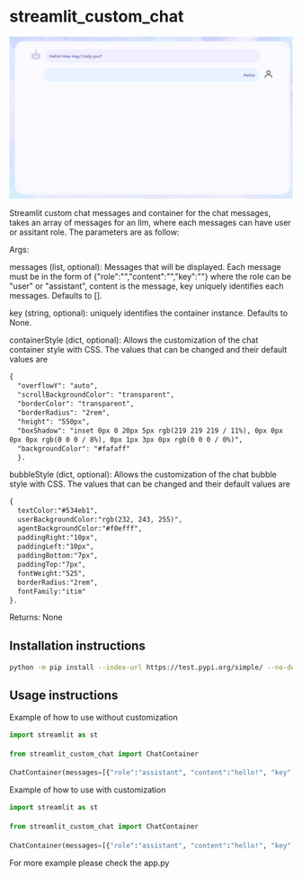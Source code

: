 # streamlit_custom_chat

![container_example](https://github.com/Farah-S/streamlit_custom_chat/blob/master/streamlit_custom_chat/frontend/public/container_example.png)

Streamlit custom chat messages and container for the chat messages, takes an array of messages for an llm, where each messages can have user or assitant role. The parameters are as follow:

Args:

  messages (list, optional): 
    Messages that will be displayed. Each message must be in the form of 
    {"role":"","content":"","key":""} 
    where the role can be "user" or "assistant", 
    content is the message, 
    key uniquely identifies each messages. 
    Defaults to [].
  
  key (string, optional): 
    uniquely identifies the container instance. Defaults to None.
  
  containerStyle (dict, optional): 
    Allows the customization of the chat container style with CSS. 
    The values that can be changed and their default values are
    
    {
      "overflowY": "auto", 
      "scrollBackgroundColor": "transparent", 
      "borderColor": "transparent",
      "borderRadius": "2rem", 
      "height": "550px", 
      "boxShadow": "inset 0px 0 20px 5px rgb(219 219 219 / 11%), 0px 0px 0px 0px rgb(0 0 0 / 8%), 0px 1px 3px 0px rgb(0 0 0 / 0%)", 
      "backgroundColor": "#fafaff"
      }.
      
  bubbleStyle (dict, optional): 
    Allows the customization of the chat bubble style with CSS. 
    The values that can be changed and their default values are 
    
    {
      textColor:"#534eb1", 
      userBackgroundColor:"rgb(232, 243, 255)", 
      agentBackgroundColor:"#f0efff", 
      paddingRight:"10px", 
      paddingLeft:"10px", 
      paddingBottom:"7px", 
      paddingTop:"7px",
      fontWeight:"525", 
      borderRadius:"2rem", 
      fontFamily:"itim"
    }.

Returns:
  None

## Installation instructions

```sh
python -m pip install --index-url https://test.pypi.org/simple/ --no-deps streamlit_custom_chat
```

## Usage instructions
Example of how to use without customization

```python
import streamlit as st

from streamlit_custom_chat import ChatContainer

ChatContainer(messages=[{"role":"assistant", "content":"hello!", "key":"0"}], key="")
```

Example of how to use with customization

```python
import streamlit as st

from streamlit_custom_chat import ChatContainer

ChatContainer(messages=[{"role":"assistant", "content":"hello!", "key":"0"}, {"role":"user", "content":"hello!", "key":"1"}], key="", containerStyle={"backgroundColor":"pink"}, bubbleStyle={"userBackgroundColor":"#f0eeef"})
```

For more example please check the app.py
